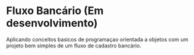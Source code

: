 # Fluxo Bancário (Em desenvolvimento)
Aplicando conceitos basicos de programaçao orientada a objetos com um projeto bem simples de um fluxo de cadastro bancário.
